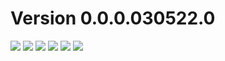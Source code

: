 




# Version 0.0.0.030522.0
<img src="https://img.shields.io/badge/GAME-ADDED-brightgreen?style=for-the-badge">  

<img src="https://img.shields.io/badge/GAME-CHANGED-yellow?style=for-the-badge">  
  
<img src="https://img.shields.io/badge/GAME-REMOVED-red?style=for-the-badge">
  
<img src="https://img.shields.io/badge/CMS-ADDED-brightgreen?style=for-the-badge">  

<img src="https://img.shields.io/badge/CMS-CHANGED-yellow?style=for-the-badge">  
  
<img src="https://img.shields.io/badge/CMS-REMOVED-red?style=for-the-badge">



